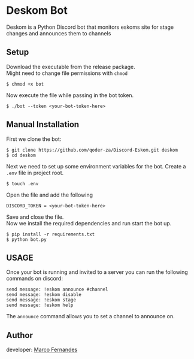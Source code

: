 # Deskom Bot

Deskom is a Python Discord bot that monitors eskoms site for stage changes and announces them to channels

## Setup

Download the executable from the release package.  
Might need to change file permissions with `chmod`

```shell
$ chmod +x bot
```

Now execute the file while passing in the bot token.

```shell
$ ./bot --token <your-bot-token-here>
```

## Manual Installation

First we clone the bot:

```shell
$ git clone https://github.com/qoder-za/Discord-Eskom.git deskom 
$ cd deskom
```

Next we need to set up some environment variables for the bot. Create a `.env` file in project root.

```shell
$ touch .env
```

Open the file and add the following

```dotenv
DISCORD_TOKEN = <your-bot-token-here>
```

Save and close the file.  
Now we install the required dependencies and run start the bot up.

```shell
$ pip install -r requirements.txt
$ python bot.py
```

## USAGE

Once your bot is running and invited to a server you can run the following commands on discord:

```
send message: !eskom announce #channel
send message: !eskom disable
send message: !eskom stage
send message: !eskom help
```

The `announce` command allows you to set a channel to announce on.

## Author

developer: [Marco Fernandes](https://github.com/moon-developer)
